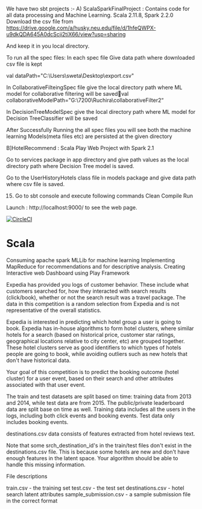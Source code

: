 We have two sbt projects :-
A) ScalaSparkFinalProject : Contains code for all data processing and Machine Learning.
 Scala 2.11.8, Spark 2.2.0 
Download the csv file from
 https://drive.google.com/a/husky.neu.edu/file/d/1hfeQWPX-u9dkQDA645A0dcScji2tiX66/view?usp=sharing

And keep it in you local directory.

To run all the spec files: In each spec file Give data path where downloaded  csv file is kept
 
 val dataPath="C:\\Users\\sweta\\Desktop\\export.csv"
 
In CollaborativeFilteingSpec file give the local directory path where ML model for collaborative filtering will be savedval collaborativeModelPath="G:\\7200\\Ruchira\\collaborativeFilter2“

In DecisionTreeModelSpec give the local directory path where ML model for Decision TreeClassifier will be saved


After Successfully Running the all spec files you will see  both the machine learning Models(meta files etc) are persisted at the given directory

B]HotelRecommend : Scala Play Web Project with Spark 2.1

Go to services package in app directory and give path values as the local directory path where Decision Tree model is saved.


Go to the UserHistoryHotels class file in models package and give data path where csv file is saved.

15. Go to sbt console and execute following commands
Clean
Compile
Run

Launch : http://localhost:9000/  to see the web page.






[![CircleCI](https://circleci.com/gh/Chau-Xochitl/Scala-Final-Project.svg?style=svg)](https://circleci.com/gh/Chau-Xochitl/Scala-Final-Project)
# Scala

Consuming apache spark MLLib for machine learning
Implementing MapReduce for recommendations and for descriptive analysis.
Creating Interactive web Dashboard using Play Framework


Expedia has provided you logs of customer behavior. These include what customers searched for, how they interacted with search results (click/book), whether or not the search result was a travel package. The data in this competition is a random selection from Expedia and is not representative of the overall statistics.

Expedia is interested in predicting which hotel group a user is going to book. Expedia has in-house algorithms to form hotel clusters, where similar hotels for a search (based on historical price, customer star ratings, geographical locations relative to city center, etc) are grouped together. These hotel clusters serve as good identifiers to which types of hotels people are going to book, while avoiding outliers such as new hotels that don't have historical data.

Your goal of this competition is to predict the booking outcome (hotel cluster) for a user event, based on their search and other attributes associated with that user event.

The train and test datasets are split based on time: training data from 2013 and 2014, while test data are from 2015. The public/private leaderboard data are split base on time as well. Training data includes all the users in the logs, including both click events and booking events. Test data only includes booking events. 

destinations.csv data consists of features extracted from hotel reviews text. 

Note that some srch_destination_id's in the train/test files don't exist in the destinations.csv file. This is because some hotels are new and don't have enough features in the latent space. Your algorithm should be able to handle this missing information.

File descriptions

train.csv - the training set
test.csv - the test set
destinations.csv - hotel search latent attributes
sample_submission.csv - a sample submission file in the correct format



#
